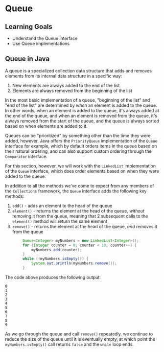 # Queue

## Learning Goals

- Understand the Queue interface
- Use Queue implementations

## Queue in Java

A queue is a specialized collection data structure that adds and removes
elements from its internal data structure in a specific way:

1. New elements are always added to the end of the list
2. Elements are always removed from the beginning of the list

In the most basic implementation of a queue, "beginning of the list" and "end of
the list" are determined by _when_ an element is added to the queue. In other
words, when an element is added to the queue, it's always added at the end of
the queue, and when an element is removed from the queue, it's always removed
from the start of the queue, and the queue is always sorted based on when
elements are added to it.

Queues can be "prioritized" by something other than the time they were added,
however. Java offers the `PriorityQueue` implementation of the `Queue` interface
for example, which by default orders items in the queue based on their natural
ordering, and can also support custom ordering through the `Comparator`
interface.

For this section, however, we will work with the `LinkedList` implementation of
the `Queue` interface, which does order elements based on when they were added
to the queue.

In addition to all the methods we've come to expect from any members of the
`Collections` framework, the `Queue` interface adds the following key methods:

1. `add()` - adds an element to the head of the queue
2. `element()` - returns the element at the head of the queue, _without_
   removing it from the queue, meaning that 2 subsequent calls to the
   `element()` method will return the same element
3. `remove()` - returns the element at the head of the queue, _and_ removes it
   from the queue

```java
        Queue<Integer> myNumbers = new LinkedList<Integer>();
        for (Integer counter = 0; counter < 10; counter++) {
            myNumbers.add(counter);
        }
        while (!myNumbers.isEmpty()) {
            System.out.println(myNumbers.remove());
        }
```

The code above produces the following output:

```plaintext
0
1
2
3
4
5
6
7
8
9
```

As we go through the queue and call `remove()` repeatedly, we continue to reduce
the size of the queue until it is eventually empty, at which point the
`myNumbers.isEmpty()` call returns `false` and the `while` loop ends.
